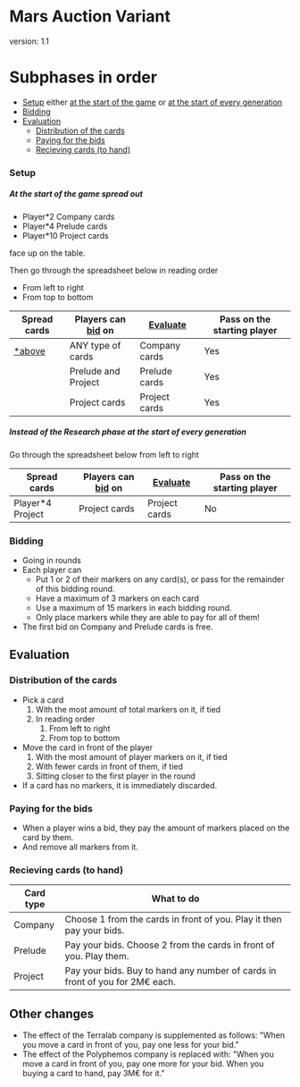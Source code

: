 # Mars Auction Variant

version: 1.1

# Subphases in order

- [Setup](#setup) either [at the start of the game](#at-the-start-of-the-game-spread-out) or [at the start of every generation](#instead-of-the-research-phase-at-the-start-of-every-generation)
- [Bidding](#bidding)
- [Evaluation](#evaluation)
    - [Distribution of the cards](#distribution-of-the-cards)
    - [Paying for the bids](#paying-for-the-bids)
    - [Recieving cards (to hand)](#recieving-cards-to-hand)

### Setup

##### At the start of the game spread out

- Player*2 Company cards
- Player*4 Prelude cards
- Player*10 Project cards

face up on the table.

Then go through the spreadsheet below in reading order

- From left to right
- From top to bottom

| Spread cards | Players can [bid](#bidding) on | [Evaluate](#evaluation) | Pass on the starting player |
|--------------|--------------------|----------|-----------------------------|
| [*above](#at-the-start-of-the-game-spread-out) | ANY type of cards | Company cards | Yes |
| | Prelude and Project | Prelude cards | Yes |
| | Project cards | Project cards | Yes |

##### Instead of the Research phase at the start of every generation

Go through the spreadsheet below from left to right

| Spread cards | Players can [bid](#bidding) on | [Evaluate](#evaluation) | Pass on the starting player |
|--------------|--------------------|----------|-----------------------------|
| Player*4 Project | Project cards | Project cards | No |

### Bidding

- Going in rounds
- Each player can
    - Put 1 or 2 of their markers on any card(s), or pass for the remainder of this bidding round.
    - Have a maximum of 3 markers on each card
    - Use a maximum of 15 markers in each bidding round.
    - Only place markers while they are able to pay for all of them!
- The first bid on Company and Prelude cards is free.

## Evaluation

### Distribution of the cards

- Pick a card
    1. With the most amount of total markers on it, if tied
    2. In reading order
        1. From left to right
        2. From top to bottom
- Move the card in front of the player
    1. With the most amount of player markers on it, if tied
    2. With fewer cards in front of them, if tied
    3. Sitting closer to the first player in the round
- If a card has no markers, it is immediately discarded.

### Paying for the bids

- When a player wins a bid, they pay the amount of markers placed on the card by them.
- And remove all markers from it.

### Recieving cards (to hand)

| Card type | What to do |
|-----------|------------|
| Company | Choose 1 from the cards in front of you. Play it then pay your bids. |
| Prelude | Pay your bids. Choose 2 from the cards in front of you. Play them. |
| Project | Pay your bids. Buy to hand any number of cards in front of you for 2M€ each. |

## Other changes

- The effect of the Terralab company is supplemented as follows: "When you move a card in front of you, pay one less for your bid."
- The effect of the Polyphemos company is replaced with: "When you move a card in front of you, pay one more for your bid. When you buying a card to hand, pay 3M€ for it."
